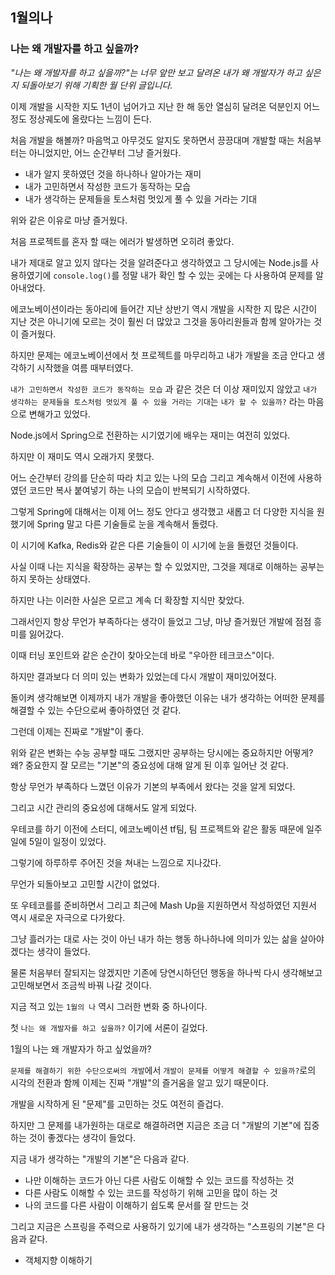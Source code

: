 ## 1월의나



### 나는 왜 개발자를 하고 싶을까?

*"나는 왜 개발자를 하고 싶을까?"는 너무 앞만 보고 달려온 내가 왜 개발자가 하고 싶은지 되돌아보기 위해 기획한 월 단위 글입니다.*



이제 개발을 시작한 지도 1년이 넘어가고 지난 한 해 동안 열심히 달려온 덕분인지 어느 정도 정상궤도에 올랐다는 느낌이 든다.

처음 개발을 해볼까? 마음먹고 아무것도 알지도 못하면서 끙끙대며 개발할 때는 처음부터는 아니었지만, 어느 순간부터 그냥 즐거웠다.

+ 내가 알지 못하였던 것을 하나하나 알아가는 재미
+ 내가 고민하면서 작성한 코드가 동작하는 모습
+ 내가 생각하는 문제들을 토스처럼 멋있게 풀 수 있을 거라는 기대

위와 같은 이유로 마냥 즐거웠다.

처음 프로젝트를 혼자 할 때는 에러가 발생하면 오히려 좋았다.

내가 제대로 알고 있지 않다는 것을 알려준다고 생각하였고 그 당시에는 Node.js를 사용하였기에 `console.log()`를 정말 내가 확인 할 수 있는 곳에는 다 사용하여 문제를 알아내었다.



에코노베이션이라는 동아리에 들어간 지난 상반기 역시 개발을 시작한 지 많은 시간이 지난 것은 아니기에 모르는 것이 훨씬 더 많았고 그것을 동아리원들과 함께 알아가는 것이 즐거웠다.



하지만 문제는 에코노베이션에서 첫 프로젝트를 마무리하고 내가 개발을 조금 안다고 생각하기 시작했을 여름 때부터였다.

`내가 고민하면서 작성한 코드가 동작하는 모습` 과 같은 것은 더 이상 재미있지 않았고 `내가 생각하는 문제들을 토스처럼 멋있게 풀 수 있을 거라는 기대`는 `내가 할 수 있을까?` 라는 마음으로 변해가고 있었다.

Node.js에서 Spring으로 전환하는 시기였기에 배우는 재미는 여전히 있었다.

하지만 이 재미도 역시 오래가지 못했다.

어느 순간부터 강의를 단순히 따라 치고 있는 나의 모습 그리고 계속해서 이전에 사용하였던 코드만 복사 붙여넣기 하는 나의 모습이 반복되기 시작하였다.

그렇게 Spring에 대해서는 이제 어느 정도 안다고 생각했고 새롭고 더 다양한 지식을 원했기에 Spring 말고 다른 기술들로 눈을 계속해서 돌렸다.

이 시기에 Kafka, Redis와 같은 다른 기술들이 이 시기에 눈을 돌렸던 것들이다.

사실 이때 나는 지식을 확장하는 공부는 할 수 있었지만, 그것을 제대로 이해하는 공부는 하지 못하는 상태였다.

하지만 나는 이러한 사실은 모르고 계속 더 확장할 지식만 찾았다.

그래서인지 항상 무언가 부족하다는 생각이 들었고 그냥, 마냥 즐거웠던 개발에 점점 흥미를 잃어갔다.



이때 터닝 포인트와 같은 순간이 찾아오는데 바로 "우아한 테크코스"이다.

하지만 결과보다 더 의미 있는 변화가 있었는데 다시 개발이 재미있어졌다.

돌이켜 생각해보면 이제까지 내가 개발을 좋아했던 이유는 내가 생각하는 어떠한 문제를 해결할 수 있는 수단으로써 좋아하였던 것 같다.

그런데 이제는 진짜로 "개발"이 좋다.

위와 같은 변화는 수능 공부할 때도 그랬지만 공부하는 당시에는 중요하지만 어떻게? 왜? 중요한지 잘 모르는 "기본"의 중요성에 대해 알게 된 이후 일어난 것 같다.

항상 무언가 부족하다 느꼈던 이유가 기본의 부족에서 왔다는 것을 알게 되었다.



그리고 시간 관리의 중요성에 대해서도 알게 되었다.

우테코를 하기 이전에 스터디, 에코노베이션 tf팀, 팀 프로젝트와 같은 활동 때문에 일주일에 5일이 일정이 있었다.

그렇기에 하루하루 주어진 것을 쳐내는 느낌으로 지나갔다.

무언가 되돌아보고 고민할 시간이 없었다.



또 우테코를를 준비하면서 그리고 최근에 Mash Up을 지원하면서 작성하였던 지원서 역시 새로운 자극으로 다가왔다.

그냥 흘러가는 대로 사는 것이 아닌 내가 하는 행동 하나하나에 의미가 있는 삶을 살아야겠다는 생각이 들었다.

물론 처음부터 잘되지는 않겠지만 기존에 당연시하던던 행동을 하나씩 다시 생각해보고 고민해보면서 조금씩 바꿔 나갈 것이다.

지금 적고 있는 `1월의 나` 역시 그러한 변화 중 하나이다.



첫 `나는 왜 개발자를 하고 싶을까?` 이기에 서론이 길었다.

1월의 나는 왜 개발자가 하고 싶었을까?

`문제를 해결하기 위한 수단으로써의 개발`에서 `개발이 문제를 어떻게 해결할 수 있을까?`로의 시각의 전환과 함께 이제는 진짜 "개발"의 즐거움을 알고 있기 때문이다.

개발을 시작하게 된 "문제"를 고민하는 것도 여전히 즐겁다.

하지만 그 문제를 내가원하는 대로로 해결하려면 지금은 조금 더 "개발의 기본"에 집중하는 것이 좋겠다는 생각이 들었다.



지금 내가 생각하는 "개발의 기본"은 다음과 같다.

+ 나만 이해하는 코드가 아닌 다른 사람도 이해할 수 있는 코드를 작성하는 것
 + 다른 사람도 이해할 수 있는 코드를 작성하기 위해 고민을 많이 하는 것
 + 나의 코드를 다른 사람이 이해하기 쉽도록 문서를 잘 만드는 것



그리고 지금은 스프링을 주력으로 사용하기 있기에 내가 생각하는 "스프링의 기본"은 다음과 같다.

+ 객체지향 이해하기
